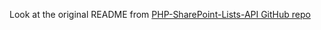 Look at the original README from [PHP-SharePoint-Lists-API GitHub repo](https://github.com/thybag/PHP-SharePoint-Lists-API/blob/develop/readme.md)
